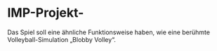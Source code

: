 # IMP-Projekt-
Das Spiel soll eine ähnliche Funktionsweise haben, wie eine berühmte Volleyball-Simulation „Blobby Volley“. 

